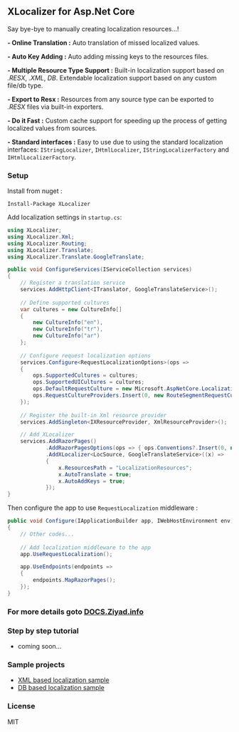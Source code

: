 ## XLocalizer for Asp.Net Core 
Say bye-bye to manually creating localization resources...! 

**- Online Translation :** Auto translation of missed localized values.

**- Auto Key Adding :** Auto adding missing keys to the resources files.

**- Multiple Resource Type Support :** Built-in localization support based on _.RESX_, _.XML_, _DB_. Extendable localization support based on any custom file/db type.

**- Export to Resx :** Resources from any source type can be exported to _.RESX_ files via built-in exporters.

**- Do it Fast :** Custom cache support for speeding up the process of getting localized values from sources.

**- Standard interfaces :** Easy to use due to using the standard localization interfaces: `IStringLocalizer`, `IHtmlLocalizer`, `IStringLocalizerFactory` and `IHtmlLocalizerFactory`.

### Setup
Install from nuget :
````
Install-Package XLocalizer
````

Add localization settings in `startup.cs`:
````cs
using XLocalizer;
using XLocalizer.Xml;
using XLocalizer.Routing;
using XLocalizer.Translate;
using XLocalizer.Translate.GoogleTranslate;

public void ConfigureServices(IServiceCollection services)
{
    // Register a translation service
    services.AddHttpClient<ITranslator, GoogleTranslateService>();
    
    // Define supported cultures
    var cultures = new CultureInfo[]
    {
        new CultureInfo("en"),
        new CultureInfo("tr"),
        new CultureInfo("ar")
    };
    
    // Configure request localization options
    services.Configure<RequestLocalizationOptions>(ops =>
    {
        ops.SupportedCultures = cultures;
        ops.SupportedUICultures = cultures;
        ops.DefaultRequestCulture = new Microsoft.AspNetCore.Localization.RequestCulture("en");
        ops.RequestCultureProviders.Insert(0, new RouteSegmentRequestCultureProvider(cultures));
    });
    
    // Register the built-in Xml resource provider
    services.AddSingleton<IXResourceProvider, XmlResourceProvider>();   

    // Add XLocalizer
    services.AddRazorPages()
            .AddRazorPagesOptions(ops => { ops.Conventions?.Insert(0, new RouteTemplateModelConventionRazorPages()); })
            .AddXLocalizer<LocSource, GoogleTranslateService>((x) =>
            {
                x.ResourcesPath = "LocalizationResources";
                x.AutoTranslate = true;
                x.AutoAddKeys = true;
            });
}
````

Then configure the app to use `RequestLocalization` middleware :
````cs
public void Configure(IApplicationBuilder app, IWebHostEnvironment env)
{
    // Other codes...
    
    // Add localization middleware to the app
    app.UseRequestLocalization();

    app.UseEndpoints(endpoints =>
    {
        endpoints.MapRazorPages();
    });
}
````

### For more details goto [DOCS.Ziyad.info](http://docs.ziyad.info)

### Step by step tutorial 
 * coming soon...

### Sample projects
 * [XML based localization sample](https://github.com/LazZiya/XLocalizer.Samples/tree/master/XmlLocalizationSample)
 * [DB based localization sample](https://github.com/LazZiya/XLocalizer.Samples/tree/master/DbLocalizationSample)

### License
MIT

[1]:https://github.com/LazZiya/XLocalizer.Translate
